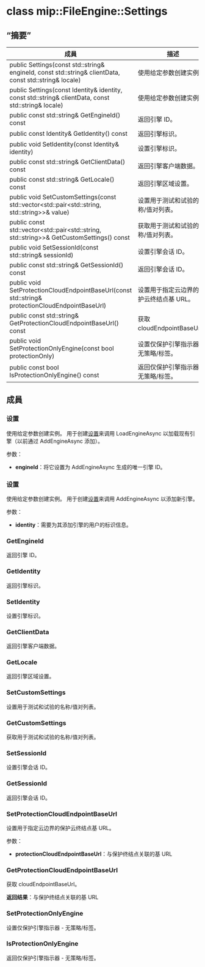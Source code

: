 # <a name="class-mipfileenginesettings"></a>class mip::FileEngine::Settings 
  
## <a name="summary"></a>“摘要”
 成員                        | 描述                                
--------------------------------|---------------------------------------------
 public Settings(const std::string& engineId, const std::string& clientData, const std::string& locale)  |  使用给定参数创建实例。
 public Settings(const Identity& identity, const std::string& clientData, const std::string& locale)  |  使用给定参数创建实例。
 public const std::string& GetEngineId() const  |  返回引擎 ID。
 public const Identity& GetIdentity() const  |  返回引擎标识。
 public void SetIdentity(const Identity& identity)  |  设置引擎标识。
 public const std::string& GetClientData() const  |  返回引擎客户端数据。
 public const std::string& GetLocale() const  |  返回引擎区域设置。
public void SetCustomSettings(const std::vector<std::pair<std::string, std::string>>& value)  |  设置用于测试和试验的名称/值对列表。
public const std::vector<std::pair<std::string, std::string>>& GetCustomSettings() const  |  获取用于测试和试验的名称/值对列表。
 public void SetSessionId(const std::string& sessionId)  |  设置引擎会话 ID。
 public const std::string& GetSessionId() const  |  返回引擎会话 ID。
 public void SetProtectionCloudEndpointBaseUrl(const std::string& protectionCloudEndpointBaseUrl)  |  设置用于指定云边界的保护云终结点基 URL。
 public const std::string& GetProtectionCloudEndpointBaseUrl() const  |  获取 cloudEndpointBaseUrl。
 public void SetProtectionOnlyEngine(const bool protectionOnly)  |  设置仅保护引擎指示器 - 无策略/标签。
 public const bool IsProtectionOnlyEngine() const  |  返回仅保护引擎指示器 - 无策略/标签。
  
## <a name="members"></a>成員
  
### <a name="settings"></a>设置
使用给定参数创建实例。
用于创建[设置](class_mip_fileengine_settings.md)来调用 LoadEngineAsync 以加载现有引擎（以前通过 AddEngineAsync 添加）。

参数：  
* **engineId**：将它设置为 AddEngineAsync 生成的唯一引擎 ID。


  
### <a name="settings"></a>设置
使用给定参数创建实例。
用于创建[设置](class_mip_fileengine_settings.md)来调用 AddEngineAsync 以添加新引擎。

参数：  
* **identity**：需要为其添加引擎的用户的标识信息。


  
### <a name="getengineid"></a>GetEngineId
返回引擎 ID。
  
### <a name="getidentity"></a>GetIdentity
返回引擎标识。
  
### <a name="setidentity"></a>SetIdentity
设置引擎标识。
  
### <a name="getclientdata"></a>GetClientData
返回引擎客户端数据。
  
### <a name="getlocale"></a>GetLocale
返回引擎区域设置。
  
### <a name="setcustomsettings"></a>SetCustomSettings
设置用于测试和试验的名称/值对列表。
  
### <a name="getcustomsettings"></a>GetCustomSettings
获取用于测试和试验的名称/值对列表。
  
### <a name="setsessionid"></a>SetSessionId
设置引擎会话 ID。
  
### <a name="getsessionid"></a>GetSessionId
返回引擎会话 ID。
  
### <a name="setprotectioncloudendpointbaseurl"></a>SetProtectionCloudEndpointBaseUrl
设置用于指定云边界的保护云终结点基 URL。

参数：  
* **protectionCloudEndpointBaseUrl**：与保护终结点关联的基 URL


  
### <a name="getprotectioncloudendpointbaseurl"></a>GetProtectionCloudEndpointBaseUrl
获取 cloudEndpointBaseUrl。

  
**返回结果**：与保护终结点关联的基 URL
  
### <a name="setprotectiononlyengine"></a>SetProtectionOnlyEngine
设置仅保护引擎指示器 - 无策略/标签。
  
### <a name="isprotectiononlyengine"></a>IsProtectionOnlyEngine
返回仅保护引擎指示器 - 无策略/标签。